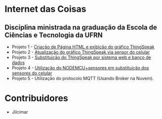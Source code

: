 # Internet das Coisas
## Disciplina ministrada na graduação da Escola de Ciências e Tecnologia da UFRN


* Projeto 1 - [Criação de Página HTML e exibição do gráfico ThingSpeak](projeto1/readme.md)
* Projeto 2 - [Atualização do gráfico ThingSpeak via sensor do celular](projeto2/readme.md)
* Projeto 3 - [Substituição do ThingSpeak por sistema web e banco de dados](projeto3/readme.md)
* Projeto 4 - [Utilização do NODEMCU+sensores em substituição dos sensores do celular](projeto4/readme.md)
* Projeto 5 - Utilização do protocolo MQTT (Usando Broker na Nuvem).


# Contribuidores 

- Jilcimar


